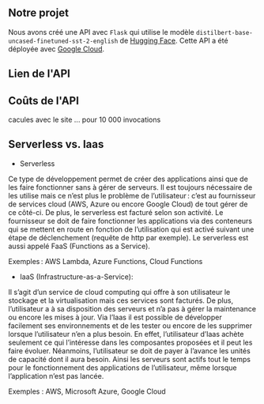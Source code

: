 ## Notre projet ##
Nous avons créé une API avec `Flask` qui utilise le modèle `distilbert-base-uncased-finetuned-sst-2-english` de [Hugging Face](https://huggingface.co/distilbert-base-uncased-finetuned-sst-2-english). Cette API a été déployée avec [Google Cloud](https://cloud.google.com/). 


## Lien de l'API ##


## Coûts de l'API ##
cacules avec le site ...
pour 10 000 invocations

## Serverless vs. Iaas ##
* Serverless

Ce type de développement permet de créer des applications ainsi que de les faire fonctionner sans à gérer de serveurs. Il est toujours nécessaire de les utilise mais ce n’est plus le problème de l’utilisateur : c’est au fournisseur de services cloud (AWS, Azure ou encore Google Cloud) de tout gérer de ce côté-ci. De plus, le serverless est facturé selon son activité. Le fournisseur se doit de faire fonctionner les applications via des conteneurs qui se mettent en route en fonction de l’utilisation qui est activé suivant une étape de déclenchement (requête de http par exemple). Le serverless est aussi appelé FaaS (Functions as a Service).  

Exemples : AWS Lambda, Azure Functions, Cloud Functions  

 

* IaaS (Infrastructure-as-a-Service):  

Il s’agit d’un service de cloud computing qui offre à son utilisateur le stockage et la virtualisation mais ces services sont facturés. De plus, l’utilisateur a à sa disposition des serveurs et n’a pas à gérer la maintenance ou encore les mises à jour. Via l’Iaas il est possible de développer facilement ses environnements et de les tester ou encore de les supprimer lorsque l’utilisateur n’en a plus besoin. En effet, l’utilisateur d’Iaas achète seulement ce qui l’intéresse dans les composantes proposées et il peut les faire évoluer. Néanmoins, l’utilisateur se doit de payer à l’avance les unités de capacité dont il aura besoin. Ainsi les serveurs sont actifs tout le temps pour le fonctionnement des applications de l’utilisateur, même lorsque l’application n’est pas lancée.  

Exemples : AWS, Microsoft Azure, Google Cloud  




